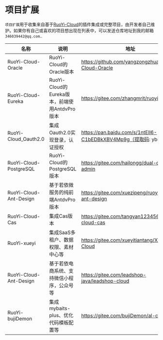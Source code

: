 # **项目扩展**

`项目扩展`用于收集来自基于[RuoYi-Cloud](https://gitee.com/y_project/RuoYi-Cloud)的插件集成或完整项目，由开发者自己维护。如果你有自己或喜欢的项目想出现在列表中，可以发送仓库地址到我的邮箱`346039442@qq.com`..

| 名称                       | 说明                                                    | 地址                                                           | 
| -------------------------- |-------------------------------------------------------- | -------------------------------------------------------------- |
| RuoYi-Cloud-Oracle         | RuoYi-Cloud的Oracle版本                                 | https://github.com/yangzongzhuan/RuoYi-Cloud-Oracle            |
| RuoYi-Cloud-Eureka         | RuoYi-Cloud的Eureka版本，前端使用AntdvPro版本           | https://gitee.com/zhangmrit/ruoyi-cloud                        |
| RuoYi-Cloud_Oauth2.0       | 集成Oauth2.0实现登录，认证授权                          | https://pan.baidu.com/s/1ntElI6-C1bEDBkXBV4Mp9g（提取码: ybsi）|
| RuoYi-Cloud-PostgreSQL     | RuoYi-Cloud的PostgreSQL版本                             | https://gitee.com/hailongg/dual-channel-admin                  |
| RuoYi-Cloud-Ant-Design     | 基于若依微服务的纯前端AntdvPro版本                      | https://gitee.com/xuezipeng/ruoyi-cloud-ant-design             |
| RuoYi-Cloud-Cas            | 集成Cas版本                                             | https://gitee.com/tangyan123456/ruoyi-cloud-cas                |
| RuoYi-xueyi                | 集成SaaS多租户、数据权限、素材中心等                    | https://gitee.com/xueyitiantang/XueYi-Cloud                    |
| RuoYi-Cloud-Ant-Design     | 基于若依电商系统、支持微信小程序，公众号等              | https://gitee.com/leadshop-java/leadshop-cloud                 |
| RuoYi-bujiDemon            | 集成mybaits-plus、优化代码模板配置等                    | https://gitee.com/bujiDemon/al-cloud                           |